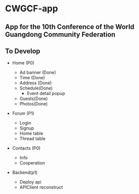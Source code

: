 #  CWGCF-app

## App for the 10th Conference of the World Guangdong Community Federation

## To Develop

- Home (P0)
    - Ad banner (Done)
    - Time (Done)
    - Address (Done)
    - Schedule(Done)
        - Event detail popup
    - Guests(Done)
    - Photos(Done)
- Forum (P1)
    - Login
    - Signup
    - Home table
    - Thread table
- Contacts (P0)
    - Info
    - Cooperation
    
- Backend(p1)
    - Deploy api
    - APIClient reconstruct
